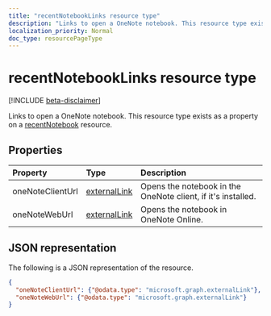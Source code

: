 ```yaml
---
title: "recentNotebookLinks resource type"
description: "Links to open a OneNote notebook. This resource type exists as a property on a recentNotebook resource."
localization_priority: Normal
doc_type: resourcePageType
---
```


# recentNotebookLinks resource type

[!INCLUDE [beta-disclaimer](../../includes/beta-disclaimer.md)]

Links to open a OneNote notebook. This resource type exists as a property on a [recentNotebook](recentnotebook.md) resource.

## Properties
| Property	   | Type	|Description|
|:---------------|:--------|:----------|
|oneNoteClientUrl|[externalLink](externallink.md)|Opens the notebook in the OneNote client, if it's installed.|
|oneNoteWebUrl|[externalLink](externallink.md)|Opens the notebook in OneNote Online.|

## JSON representation

The following is a JSON representation of the resource.

<!-- {
  "blockType": "resource",
  "optionalProperties": [

  ],
  "@odata.type": "microsoft.graph.recentNotebookLinks"
}-->

```json
{
  "oneNoteClientUrl": {"@odata.type": "microsoft.graph.externalLink"},
  "oneNoteWebUrl": {"@odata.type": "microsoft.graph.externalLink"}
}

```

<!-- uuid: 8fcb5dbc-d5aa-4681-8e31-b001d5168d79
2015-10-25 14:57:30 UTC -->
<!--
{
  "type": "#page.annotation",
  "description": "recentNotebookLinks resource",
  "keywords": "",
  "section": "documentation",
  "tocPath": "",
  "suppressions": [
    "Error: /api-reference/beta/resources/recentnotebooklinks.md:\r\n      Exception processing links.\r\n    System.ArgumentException: Link Definition was null. Link text: !INCLUDE [beta-disclaimer](../../includes/beta-disclaimer.md)\r\n      at ApiDoctor.Validation.DocFile.get_LinkDestinations()\r\n      at ApiDoctor.Validation.DocSet.ValidateLinks(Boolean includeWarnings, String[] relativePathForFiles, IssueLogger issues, Boolean requireFilenameCaseMatch, Boolean printOrphanedFiles)"
  ]
}
-->

